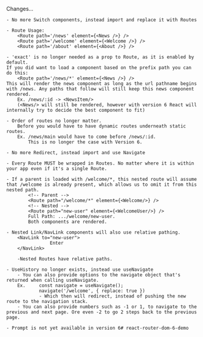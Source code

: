 Changes...

    - No more Switch components, instead import and replace it with Routes

    - Route Usage:
        <Route path='/news' element={<News />} />
        <Route path='/welcome' element={<Welcome />} />
        <Route path='/about' element={<About />} />

    - 'exact' is no longer needed as a prop to Route, as it is enabled by default.
    If you did want to load a component based on the prefix path you can do this:
        <Route path='/news/*' element={<News />} />
    This will render the news component as long as the url pathname begins with /news. Any paths that follow will still keep this news component rendered. 
        Ex. /news/:id -> <NewsItem/>
        (<News/> will still be rendered, however with version 6 React will internally try to decide the best component to fit)

    - Order of routes no longer matter.
        Before you would have to have dynamic routes underneath static routes.
        Ex. /news/main would have to come before /news/:id.
            This is no longer the case with Version 6.

    - No more Redirect, instead import and use Navigate

    - Every Route MUST be wrapped in Routes. No matter where it is within your app even if it's a single Route.

    - If a parent is loaded with /welcome/*, this nested route will assume that /welcome is already present, which allows us to omit it from this nested path.
            <!-- Parent -->
            <Route path="/welcome/*" element={<Welcome/>} />
            <!-- Nested -->
            <Route path="new-user" element={<WelcomeUser/>} />
            Full Path: .../welcome/new-user.
            Both components are rendered.

    - Nested Link/NavLink components will also use relative pathing.
        <NavLink to="new-user">
                    Enter
        </NavLink>

        -Nested Routes have relative paths.
    
    - UseHistory no longer exists, instead use useNavigate
        - You can also provide options to the navigate object that's returned when calling useNavigate.
        Ex.     const navigate = useNavigate();
                navigate('/welcome', { replace: true })
                - Which then will redirect, instead of pushing the new route to the navigation stack.
        - You can also provide numbers such as -1 or 1, to navigate to the previous and next page. Ore even -2 to go 2 steps back to the previous page.
        
    - Prompt is not yet available in version 6# react-router-dom-6-demo
